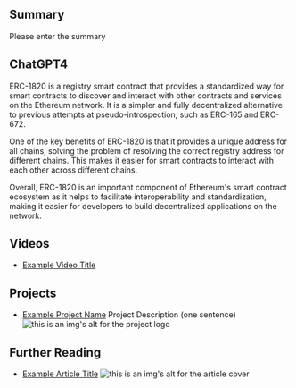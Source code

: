 ## Summary

Please enter the summary

## ChatGPT4

ERC-1820 is a registry smart contract that provides a standardized way for smart contracts to discover and interact with other contracts and services on the Ethereum network. It is a simpler and fully decentralized alternative to previous attempts at pseudo-introspection, such as ERC-165 and ERC-672. 

One of the key benefits of ERC-1820 is that it provides a unique address for all chains, solving the problem of resolving the correct registry address for different chains. This makes it easier for smart contracts to interact with each other across different chains. 

Overall, ERC-1820 is an important component of Ethereum's smart contract ecosystem as it helps to facilitate interoperability and standardization, making it easier for developers to build decentralized applications on the network.

## Videos

- [Example Video Title](https://www.youtube.com/watch?v=TDGq4aeevgY)

## Projects

- [Example Project Name](https://xxxx.xxx/xxxxx) Project Description (one sentence) ![this is an img's alt for the project logo](https://xxxx.xxx/project-logo.xxx)

## Further Reading

- [Example Article Title](https://xxxx.xxx/xxxxx) ![this is an img's alt for the article cover](https://xxxx.xxx/article-cover.xxx)
